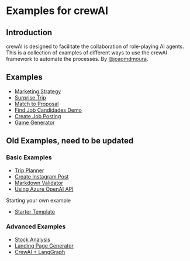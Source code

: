 # Examples for crewAI
## Introduction
crewAI is designed to facilitate the collaboration of role-playing AI agents.
This is a collection of examples of different ways to use the crewAI framework to automate the processes.
By [@joaomdmoura](https://x.com/joaomdmoura).

## Examples
- [Marketing Strategy](https://github.com/joaomdmoura/crewAI-examples/tree/main/marketing_strategy)
- [Surprise Trip](https://github.com/joaomdmoura/crewAI-examples/tree/main/surprise_trip)
- [Match to Proposal](https://github.com/joaomdmoura/crewAI-examples/tree/main/match_profile_to_positions)
- [Find Job Candidades Demo](https://github.com/joaomdmoura/crewAI-examples/tree/main/recruitment)
- [Create Job Posting](https://github.com/joaomdmoura/crewAI-examples/tree/main/job-posting)
- [Game Generator](https://github.com/joaomdmoura/crewAI-examples/tree/main/game-builder-crew)

## Old Examples, need to be updated

### Basic Examples

- [Trip Planner](https://github.com/joaomdmoura/crewAI-examples/tree/main/trip_planner)
- [Create Instagram Post](https://github.com/joaomdmoura/crewAI-examples/tree/main/instagram_post)
- [Markdown Validator](https://github.com/joaomdmoura/crewAI-examples/tree/main/markdown_validator)
- [Using Azure OpenAI API](https://github.com/joaomdmoura/crewAI-examples/tree/main/azure_model)

Starting your own example
  - [Starter Template](https://github.com/joaomdmoura/crewAI-examples/tree/main//starter_template)
### Advanced Examples
- [Stock Analysis](https://github.com/joaomdmoura/crewAI-examples/tree/main/stock_analysis)
- [Landing Page Generator](https://github.com/joaomdmoura/crewAI-examples/tree/main/landing_page_generator)
- [CrewAI + LangGraph](https://github.com/joaomdmoura/crewAI-examples/tree/main/CrewAI-LangGraph)